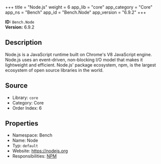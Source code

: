 ﻿+++
title = "Node.js"
weight = 6
app_lib = "core"
app_category = "Core"
app_ns = "Bench"
app_id = "Bench.Node"
app_version = "6.9.2"
+++

**ID:** `Bench.Node`  
**Version:** 6.9.2  
<!--more-->

## Description
Node.js is a JavaScript runtime built on Chrome's V8 JavaScript engine.
Node.js uses an event-driven, non-blocking I/O model that makes it lightweight and efficient.
Node.js' package ecosystem, npm, is the largest ecosystem of open source libraries in the world.

## Source

* Library: `core`
* Category: Core
* Order Index: 6

## Properties

* Namespace: Bench
* Name: Node
* Typ: `default`
* Website: <https://nodejs.org>
* Responsibilities: [NPM](/app/Bench.Npm)

